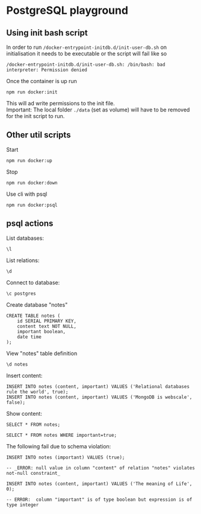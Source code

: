 # PostgreSQL playground

## Using init bash script

In order to run `/docker-entrypoint-initdb.d/init-user-db.sh` on initialisation it needs to be executable or the script will fail like so

```
/docker-entrypoint-initdb.d/init-user-db.sh: /bin/bash: bad interpreter: Permission denied
```

Once the container is up run

```
npm run docker:init
```

This will ad write permissions to the init file.  
Important: The local folder `./data` (set as volume) will have to be removed for the init script to run.

## Other util scripts

Start

```
npm run docker:up
```

Stop

```
npm run docker:down
```

Use cli with psql

```
npm run docker:psql
```

## psql actions

List databases:

```
\l
```

List relations:

```
\d
```

Connect to database:

```
\c postgres
```

Create database "notes"

```postgres
CREATE TABLE notes (
    id SERIAL PRIMARY KEY,
    content text NOT NULL,
    important boolean,
    date time
);
```

View "notes" table definition

```
\d notes
```

Insert content:

```postgres
INSERT INTO notes (content, important) VALUES ('Relational databases rule the world', true);
INSERT INTO notes (content, important) VALUES ('MongoDB is webscale', false);
```

Show content:

```postgres
SELECT * FROM notes;
```

```postgres
SELECT * FROM notes WHERE important=true;
```

The following fail due to schema violation:

```postgres
INSERT INTO notes (important) VALUES (true);

-- _ERROR: null value in column "content" of relation "notes" violates not-null constraint_
```

```postgres
INSERT INTO notes (content, important) VALUES ('The meaning of Life', 0);

-- ERROR:  column "important" is of type boolean but expression is of type integer
```
